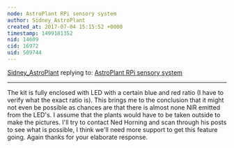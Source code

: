 ```yaml
---
node: AstroPlant RPi sensory system
author: Sidney_AstroPlant
created_at: 2017-07-04 15:15:52 +0000
timestamp: 1499181352
nid: 14609
cid: 16972
uid: 509744
---
```




[Sidney_AstroPlant](../profile/Sidney_AstroPlant) replying to: [AstroPlant RPi sensory system](../notes/Sidney_AstroPlant/07-03-2017/astroplant-rpi-sensory-system)

----
The kit is fully enclosed with LED with a certain blue and red ratio (I have to verify what the exact ratio is). This brings me to the conclusion that it might not even be possible as chances are that there is almost none NIR emitted from the LED's. I assume that the plants would have to be taken outside to make the pictures. I'll try to contact Ned Horning and scan through his posts to see what is possible, I think we'll need more support to get this feature going. Again thanks for your elaborate response. 